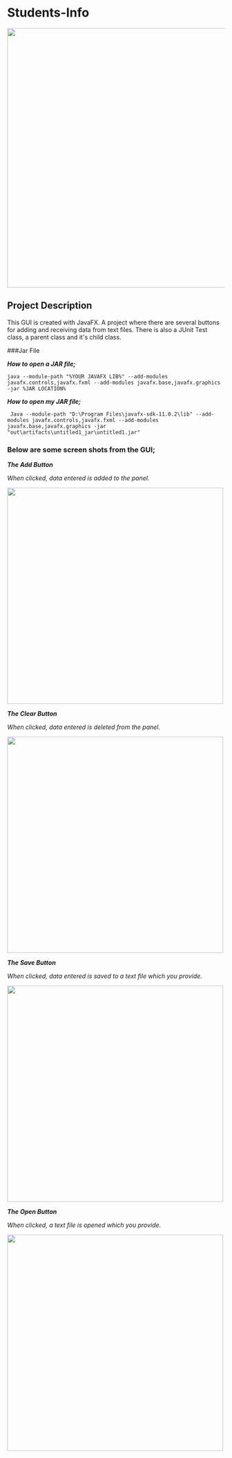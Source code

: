 Students-Info
==================================================================

<img src="https://user-images.githubusercontent.com/64580490/98458836-0027a380-21bf-11eb-8c21-10e42e1f0113.jpg" width="600">

## Project Description

This GUI is created with JavaFX. A project where there are several buttons for adding and receiving data from text files. There is also a JUnit Test class, a parent class and it's child class.

###Jar File

***How to open a JAR file;***

```
java --module-path "%YOUR JAVAFX LIB%" --add-modules javafx.controls,javafx.fxml --add-modules javafx.base,javafx.graphics -jar %JAR LOCATION%
```

***How to open my JAR file;***

```
 Java --module-path "D:\Program Files\javafx-sdk-11.0.2\lib" --add-modules javafx.controls,javafx.fxml --add-modules javafx.base,javafx.graphics -jar "out\artifacts\untitled1_jar\untitled1.jar"
```

### Below are some screen shots from the GUI;

***The Add Button*** 

*When clicked, data entered is added to the panel.*

<img src="https://user-images.githubusercontent.com/64580490/98458834-fef67680-21be-11eb-9a69-b4fa26fbf314.jpg" width="500">

***The Clear Button*** 

*When clicked, data entered is deleted from the panel.*

<img src="https://user-images.githubusercontent.com/64580490/98458835-ff8f0d00-21be-11eb-8371-b52ca951ac7c.jpg" width="500">

***The Save Button*** 

*When clicked, data entered is saved to a text file which you provide.*

<img src="(https://user-images.githubusercontent.com/64580490/98458838-00c03a00-21bf-11eb-9245-b1a1a539f68a.jpg" width="500">

***The Open Button***

*When clicked, a text file is opened which you provide.*

<img src="https://user-images.githubusercontent.com/64580490/98458837-0027a380-21bf-11eb-8528-30fd4d17c5e6.jpg" width="500">
